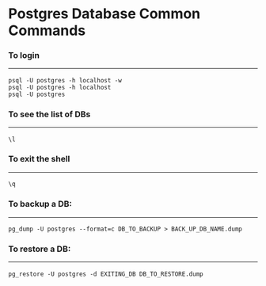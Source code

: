 # Postgres Database Common Commands

### To login<hr>
`psql -U postgres -h localhost -w`<br>
`psql -U postgres -h localhost`<br>
`psql -U postgres`<br>


### To see the list of DBs<hr>
`\l`<br>


### To exit the shell<hr>
`\q`<br>


### To backup a DB:<hr>
`pg_dump -U postgres --format=c DB_TO_BACKUP > BACK_UP_DB_NAME.dump`<br>

### To restore a DB:<hr>
`pg_restore -U postgres -d EXITING_DB DB_TO_RESTORE.dump`<br>

